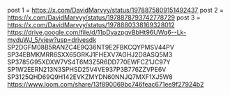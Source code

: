 post 1 = https://x.com/DavidMarvyy/status/1978875809151492437
post 2 = https://x.com/DavidMarvyy/status/1978878793742778729
post 3 = https://x.com/DavidMarvyy/status/1978880338169328012
https://drive.google.com/file/d/11pDyazpgvBbHt96UWq6--Lk-myduWJ_5/view?usp=drivesdk
SP2DGFM08B5RANZC4E9Q36NT9E2FBKCQYPMSV44PV
SP34EBMKMRR6SXX65GRKJ1FHEXV7AGHJ2D8ASQ5M3
SP3785G95XDXW7VS4T6M3Z5R6DD770EWFCZ1JC97Y
SP1W2EERN213N3SPHSD25V4VE937P3B776ZZVPE6V
SP3125QHD69Q9H142EVKZMYDN60NNJQ7MXF1XJ5W8
https://www.loom.com/share/13f890069bc746feac671ee9f27924b2